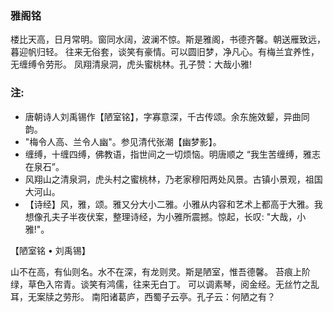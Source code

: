 ### 雅阁铭

楼比天高，日月常明。窗同水阔，波澜不惊。斯是雅阁，书德齐馨。朝送雁致远，暮迎帆归轻。
往来无俗套，谈笑有豪情。可以圆旧梦，净凡心。有梅兰宜养性，无缠缚令劳形。
凤翔清泉洞，虎头蜜桃林。孔子赞：大哉小雅!

### 注:
- 唐朝诗人刘禹锡作【陋室铭】，字寡意深，千古传颂。余东施效颦，异曲同韵。
- "梅令人高、兰令人幽"。参见清代张潮【幽梦影】。
- 缠缚，十缠四缚，佛教语，指世间之一切烦恼。明唐顺之 “我生苦缠缚，雅志在泉石”。
- 风翔山之清泉洞，虎头村之蜜桃林，乃老家穆阳两处风景。古镇小景观，祖国大河山。
- 【诗经】风，雅，颂。雅又分大小二雅。小雅从内容和艺术上都高于大雅。我想像孔夫子半夜伏案，整理诗经，为小雅所震撼。惊起，长叹: "大哉，小雅!"。

【陋室铭 • 刘禹锡】

山不在高，有仙则名。水不在深，有龙则灵。斯是陋室，惟吾德馨。
苔痕上阶绿，草色入帘青。谈笑有鸿儒，往来无白丁。
可以调素琴，阅金经。无丝竹之乱耳，无案牍之劳形。
南阳诸葛庐，西蜀子云亭。孔子云：何陋之有？

